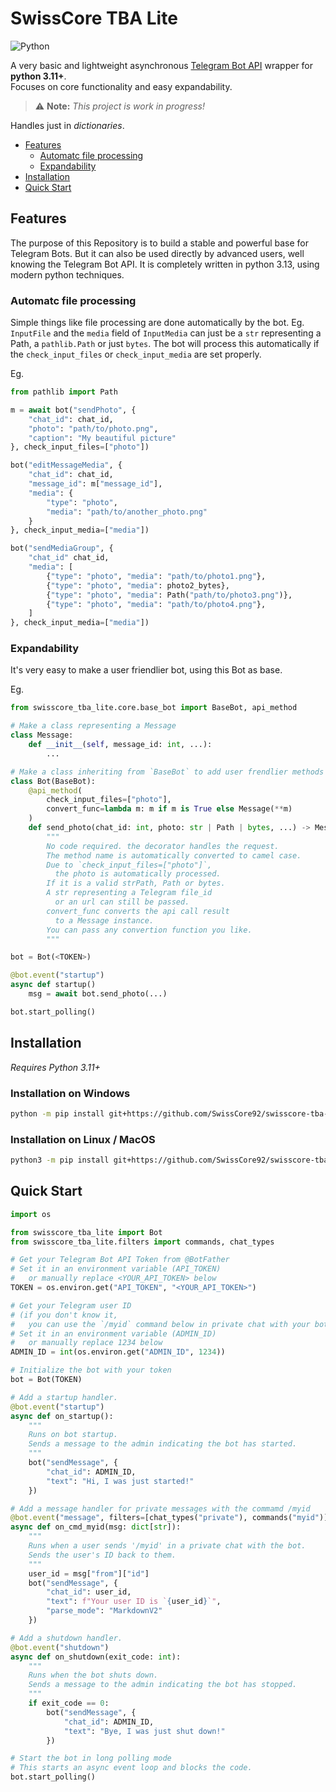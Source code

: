 # **SwissCore TBA Lite**
![Python](https://img.shields.io/badge/python-3.11%2B-blue)  

A very basic and lightweight asynchronous [Telegram Bot API](https://core.telegram.org/bots/api) wrapper for **python 3.11+**.  
Focuses on core functionality and easy expandability.  

> ⚠️ **Note:** *This project is work in progress!*  

Handles just in *dictionaries*. 

* [Features](#features)
    * [Automatc file processing](#automatc-file-processing)
    * [Expandability](#expandability)
* [Installation](#installation)
* [Quick Start](#quick-start)

## Features

The purpose of this Repository is to build a stable and powerful base for Telegram Bots. But it can also be used directly by advanced users, well knowing the Telegram Bot API. It is completely written in python 3.13, using modern python techniques.

### Automatc file processing

Simple things like file processing are done automatically by the bot. Eg. `InputFile` and the `media` field of `InputMedia` can just be a `str` representing a Path, a `pathlib.Path` or just `bytes`. The bot will process this automatically if the `check_input_files` or `check_input_media` are set properly.

Eg.
```python
from pathlib import Path

m = await bot("sendPhoto", {
    "chat_id": chat_id,
    "photo": "path/to/photo.png",
    "caption": "My beautiful picture"
}, check_input_files=["photo"])

bot("editMessageMedia", {
    "chat_id": chat_id,
    "message_id": m["message_id"],
    "media": {
        "type": "photo", 
        "media": "path/to/another_photo.png"
    }
}, check_input_media=["media"])

bot("sendMediaGroup", {
    "chat_id" chat_id,
    "media": [
        {"type": "photo", "media": "path/to/photo1.png"},
        {"type": "photo", "media": photo2_bytes},
        {"type": "photo", "media": Path("path/to/photo3.png")},
        {"type": "photo", "media": "path/to/photo4.png"},
    ]
}, check_input_media=["media"])
```

### Expandability

It's very easy to make a user friendlier bot, using this Bot as base.

Eg.
```python
from swisscore_tba_lite.core.base_bot import BaseBot, api_method

# Make a class representing a Message
class Message:
    def __init__(self, message_id: int, ...):
        ...

# Make a class inheriting from `BaseBot` to add user frendlier methods
class Bot(BaseBot):
    @api_method(
        check_input_files=["photo"], 
        convert_func=lambda m: m if m is True else Message(**m)
    )
    def send_photo(chat_id: int, photo: str | Path | bytes, ...) -> Message | Literal[True]:
        """
        No code required. the decorator handles the request.
        The method name is automatically converted to camel case.
        Due to `check_input_files=["photo"]`, 
          the photo is automatically processed.
        If it is a valid strPath, Path or bytes. 
        A str representing a Telegram file_id 
          or an url can still be passed. 
        convert_func converts the api call result
          to a Message instance. 
        You can pass any convertion function you like.
        """

bot = Bot(<TOKEN>)

@bot.event("startup")
async def startup()
    msg = await bot.send_photo(...)

bot.start_polling()
```

## Installation

*Requires Python 3.11+*

### Installation on Windows  
```sh
python -m pip install git+https://github.com/SwissCore92/swisscore-tba-lite.git
```

### Installation on Linux / MacOS   
```sh
python3 -m pip install git+https://github.com/SwissCore92/swisscore-tba-lite.git
```

## Quick Start

```python
import os 

from swisscore_tba_lite import Bot
from swisscore_tba_lite.filters import commands, chat_types

# Get your Telegram Bot API Token from @BotFather
# Set it in an environment variable (API_TOKEN) 
#   or manually replace <YOUR_API_TOKEN> below
TOKEN = os.environ.get("API_TOKEN", "<YOUR_API_TOKEN>")

# Get your Telegram user ID
# (if you don't know it,
#   you can use the `/myid` command below in private chat with your bot)
# Set it in an environment variable (ADMIN_ID) 
#   or manually replace 1234 below
ADMIN_ID = int(os.environ.get("ADMIN_ID", 1234))

# Initialize the bot with your token
bot = Bot(TOKEN)

# Add a startup handler.
@bot.event("startup")
async def on_startup():
    """
    Runs on bot startup.  
    Sends a message to the admin indicating the bot has started.
    """
    bot("sendMessage", {
        "chat_id": ADMIN_ID, 
        "text": "Hi, I was just started!"
    })

# Add a message handler for private messages with the commamd /myid
@bot.event("message", filters=[chat_types("private"), commands("myid")])
async def on_cmd_myid(msg: dict[str]):
    """
    Runs when a user sends '/myid' in a private chat with the bot.  
    Sends the user's ID back to them.
    """
    user_id = msg["from"]["id"]
    bot("sendMessage", {
        "chat_id": user_id, 
        "text": f"Your user ID is `{user_id}`",
        "parse_mode": "MarkdownV2"
    })

# Add a shutdown handler.
@bot.event("shutdown")
async def on_shutdown(exit_code: int):
    """
    Runs when the bot shuts down.  
    Sends a message to the admin indicating the bot has stopped.
    """
    if exit_code == 0:
        bot("sendMessage", {
            "chat_id": ADMIN_ID, 
            "text": "Bye, I was just shut down!"
        })

# Start the bot in long polling mode
# This starts an async event loop and blocks the code.
bot.start_polling()
